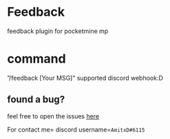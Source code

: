 # Feedback
feedback plugin for pocketmine mp 

# command
”/feedback [Your MSG]"
supported discord webhook:D

## found a bug?
feel free to open the issues [here](https://github.com/Amitminer888/Omnibot/issues/new)

For contact me= discord username=```AmitxD#6115```
